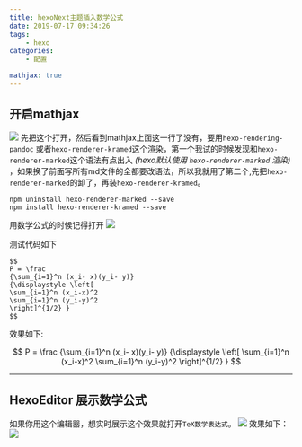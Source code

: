 ```yaml
---
title: hexoNext主题插入数学公式
date: 2019-07-17 09:34:26
tags:
    - hexo
categories:
    - 配置

mathjax: true
---
```


## 开启mathjax
![](https://i.loli.net/2019/07/17/5d2e7b83ebc8c86302.png)
先把这个打开，然后看到mathjax上面这一行了没有，要用`hexo-rendering-pandoc` 或者`hexo-renderer-kramed`这个渲染，第一个我试的时候发现和`hexo-renderer-marked`这个语法有点出入 *(hexo默认使用 `hexo-renderer-marked` 渲染)* ，如果换了前面写所有md文件的全都要改语法，所以我就用了第二个,先把`hexo-renderer-marked`的卸了，再装`hexo-renderer-kramed`。
```
npm uninstall hexo-renderer-marked --save
npm install hexo-renderer-kramed --save
```
用数学公式的时候记得打开
![](https://i.loli.net/2019/07/17/5d2e7d2c533cd98537.png)

测试代码如下
```
$$
P = \frac
{\sum_{i=1}^n (x_i- x)(y_i- y)}
{\displaystyle \left[
\sum_{i=1}^n (x_i-x)^2
\sum_{i=1}^n (y_i-y)^2
\right]^{1/2} }
$$
```
效果如下:

$$
P = \frac
{\sum_{i=1}^n (x_i- x)(y_i- y)}
{\displaystyle \left[
\sum_{i=1}^n (x_i-x)^2
\sum_{i=1}^n (y_i-y)^2
\right]^{1/2} }
$$

---
## HexoEditor 展示数学公式
如果你用这个编辑器，想实时展示这个效果就打开`TeX数学表达式`。
![](https://i.loli.net/2019/07/17/5d2e7dd14830476215.png)
效果如下：
![](https://i.loli.net/2019/07/17/5d2e7e3d639fd34691.png)

